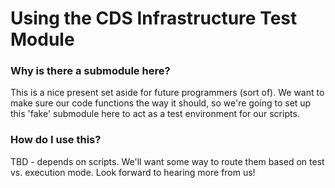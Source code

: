 # Using the CDS Infrastructure Test Module

### Why is there a submodule here?

This is a nice present set aside for future programmers (sort of). We want to make sure our code functions the way it should, so we're going to set up this 'fake' submodule here to act as a test environment for our scripts. 

### How do I use this?

TBD - depends on scripts. We'll want some way to route them based on test vs. execution mode. Look forward to hearing more from us!
